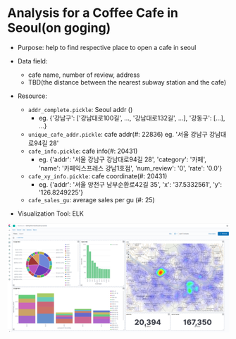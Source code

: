 # Analysis for a Coffee Cafe in Seoul(on goging)
- Purpose: help to find respective place to open a cafe in seoul
- Data field: 
	- cafe name, number of review, address 
	- TBD(the distance between the nearest subway station and the cafe)
- Resource:
	- `addr_complete.pickle`: Seoul addr ()
		- eg. {'강남구': ['강남대로100길', ..., '강남대로132길', ...], '강동구': [...], ...}
	- `unique_cafe_addr.pickle`: cafe addr(#: 22836) eg. '서울 강남구 강남대로94길 28'
	- `cafe_info.pickle`: cafe info(#: 20431)
		- eg. {'addr': '서울 강남구 강남대로94길 28', 'category': '카페', 'name': '카페익스프레스 강남1호점', 'num_review': '0', 'rate': '0.0'}
	- `cafe_xy_info.pickle`: cafe coordinate(#: 20431)
		- eg. {'addr': '서울 양천구 남부순환로42길 35', 'x': '37.5332561', 'y': '126.8249225'}
	- `cafe_sales_gu`: average sales per gu (#: 25)

- Visualization Tool: ELK
<img src="kibana.png">
